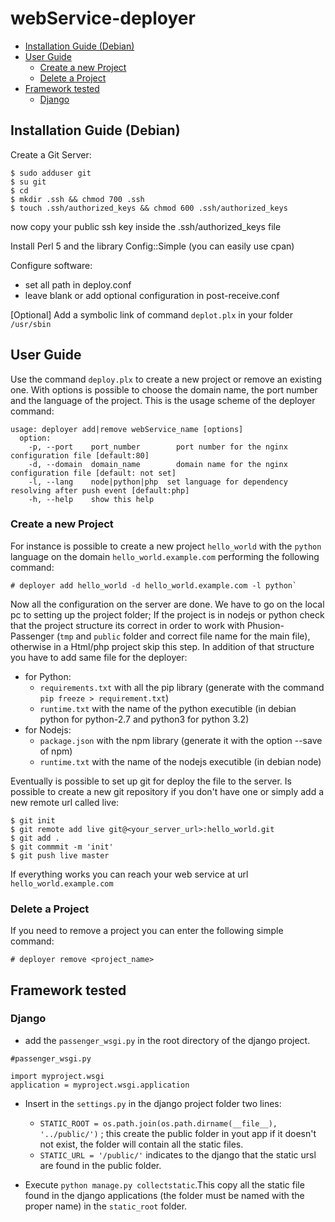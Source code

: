 # webService-deployer
<!-- TOC depthFrom:2 depthTo:6 withLinks:1 updateOnSave:1 orderedList:0 -->

- [Installation Guide (Debian)](#installation-guide-debian)
- [User Guide](#user-guide)
	- [Create a new Project](#create-a-new-project)
	- [Delete a Project](#delete-a-project)
- [Framework tested](#framework-tested)
	- [Django](#django)

<!-- /TOC -->

## Installation Guide (Debian)
Create a Git Server:
```
$ sudo adduser git
$ su git
$ cd
$ mkdir .ssh && chmod 700 .ssh
$ touch .ssh/authorized_keys && chmod 600 .ssh/authorized_keys
```

now copy your public ssh key inside the .ssh/authorized_keys file

Install Perl 5 and the library Config::Simple (you can easily use cpan)

Configure software:
  - set all path in deploy.conf
  - leave blank or add optional configuration in post-receive.conf

[Optional] Add a symbolic link of command `deplot.plx` in your folder `/usr/sbin`

## User Guide
Use the command `deploy.plx` to create a new project or remove an existing one. With options is possible to choose the domain name, the port number and the language of the project. This is the usage scheme of the deployer command:
```
usage: deployer add|remove webService_name [options]
  option:
    -p, --port    port_number        port number for the nginx configuration file [default:80]
    -d, --domain  domain_name        domain name for the nginx configuration file [default: not set]
    -l, --lang    node|python|php  set language for dependency resolving after push event [default:php]
    -h, --help    show this help
```

### Create a new Project
For instance is possible to create a new project `hello_world` with the `python` language on the domain `hello_world.example.com` performing the following command:
```
# deployer add hello_world -d hello_world.example.com -l python`
```
Now all the configuration on the server are done. We have to go on the local pc to setting up the project folder; If the project is in nodejs or python check that the project structure its correct in order to work with Phusion-Passenger (`tmp` and `public` folder and correct file name for the main file), otherwise in a Html/php project skip this step. In addition of that structure you have to add same file for the deployer:
  - for Python:
    - `requirements.txt` with all the pip library (generate with the command `pip freeze > requirement.txt`)
    - `runtime.txt` with the name of the python executible (in debian python for python-2.7 and python3 for python 3.2)
  - for Nodejs:
    - `package.json` with the npm library (generate it with the option --save of npm)
    - `runtime.txt` with the name of the nodejs executible (in debian node)

Eventually is possible to set up git for deploy the file to the server. Is possible to create a new git repository if you don't have one or simply add a new remote url called live:
```
$ git init
$ git remote add live git@<your_server_url>:hello_world.git
$ git add .
$ git commmit -m 'init'
$ git push live master
```
If everything works you can reach your web service at url `hello_world.example.com`

### Delete a Project
If you need to remove a project you can enter the following simple command:
```
# deployer remove <project_name>
```

## Framework tested
### Django

- add  the `passenger_wsgi.py` in the root directory of the django project.
```
#passenger_wsgi.py

import myproject.wsgi
application = myproject.wsgi.application
```
- Insert in the `settings.py` in the django project folder two lines:

   - `STATIC_ROOT = os.path.join(os.path.dirname(__file__), '../public/')`  ; this create the public folder in yout app if it doesn't not exist, the folder will contain all the static files.
   -  `STATIC_URL = '/public/'` indicates to the django that the static ursl are found in the public folder.

-  Execute `python manage.py collectstatic`.This copy all the static file found in the django applications (the folder must be named with the proper name) in the `static_root` folder.
